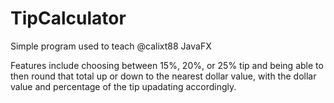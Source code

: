 # TipCalculator
Simple program used to teach @calixt88 JavaFX

Features include choosing between 15%, 20%, or 25% tip and being able to then round that total up or down to the nearest dollar value, with the dollar value and percentage of the tip upadating accordingly.
